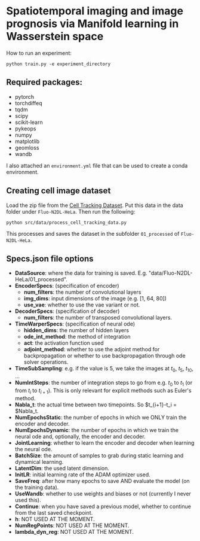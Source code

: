 # Spatiotemporal imaging and image prognosis via Manifold learning in Wasserstein space

How to run an experiment:
```
python train.py -e experiment_directory
```

## Required packages:
- pytorch
- torchdiffeq
- tqdm
- scipy
- scikit-learn
- pykeops
- numpy
- matplotlib
- geomloss
- wandb

I also attached an `environment.yml` file that can be used to create a conda environment.

## Creating cell image dataset
Load the zip file from the 
[Cell Tracking Dataset](http://data.celltrackingchallenge.net/training-datasets/PhC-C2DL-PSC.zip). 
Put this data in the data folder under `Fluo-N2DL-HeLa`.
Then run the following: 
````
python src/data/process_cell_tracking_data.py
````
This processes and saves the dataset in the subfolder `01_processed` of `Fluo-N2DL-HeLa`.

## Specs.json file options
- **DataSource**: where the data for training is saved. E.g. "data/Fluo-N2DL-HeLa/01_processed".
- **EncoderSpecs**: (specification of encoder) 
  - **num_filters**: the number of convolutional layers
  - **img_dims**: input dimensions of the image (e.g. [1, 64, 80])
  - **use_vae**: whether to use the vae variant or not.
- **DecoderSpecs**: (specification of decoder)
  - **num_filters**: the number of transposed convolutional layers.
- **TimeWarperSpecs**: (specification of neural ode)
  - **hidden_dims**: the number of hidden layers
  - **ode_int_method**: the method of integration
  - **act**: the activation function used
  - **adjoint_method**: whether to use the adjoint method for backpropagation or whether to use backpropagation through ode solver operations.
- **TimeSubSampling**: e.g. if the value is 5, we take the images at $t_0$, $t_5$, $t_10$, ...
- **NumIntSteps**: the number of integration steps to go from e.g. $t_0$ to $t_1$ (or from $t_i$ to $t_{i+1}$). This is only relevant for explicit methods such as Euler's method.
- **Nabla_t**: the actual time between two timepoints. So $t_{i+1}-t_i = $Nabla_t.
- **NumEpochsStatic**: the number of epochs in which we ONLY train the encoder and decoder.
- **NumEpochsDynamic**: the number of epochs in which we train the neural ode and, optionally, the encoder and decoder.
- **JointLearning**: whether to learn the encoder and decoder when learning the neural ode.
- **BatchSize**: the amount of samples to grab during static learning and dynamical learning.
- **LatentDim**: the used latent dimension.
- **InitLR**: initial learning rate of the ADAM optimizer used.
- **SaveFreq**: after how many epochs to save AND evaluate the model (on the training data).
- **UseWandb**: whether to use weights and biases or not (currently I never used this).
- **Continue**: when you have saved a previous model, whether to continue from the last saved checkpoint.
- **h**: NOT USED AT THE MOMENT.
- **NumRegPoints**: NOT USED AT THE MOMENT.
- **lambda_dyn_reg**: NOT USED AT THE MOMENT.